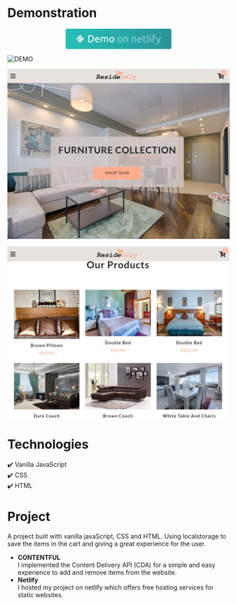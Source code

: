 # Demonstration

<p align="center">
  <a href="https://residecely.netlify.app/">
  <img align="center" src="/github/demoNetlify.png">
  </a>
</p>

![DEMO](/github/demoResidecely.gif)

![DEMO](/github/shopping.png)

![DEMO](/github/items.png)

# Technologies
:heavy_check_mark: Vanilla JavaScript\
:heavy_check_mark: CSS\
:heavy_check_mark: HTML

# Project
A project built with vanilla javaScript, CSS and HTML. Using localstorage to save the items in the cart and giving a great experience for the user.
* **CONTENTFUL**\
I implemented the Content Delivery API (CDA) for a simple and easy experience to add and remove items from the website.
* **Netlify**\
I hosted my project on netlify which offers free hosting services for static websites.
